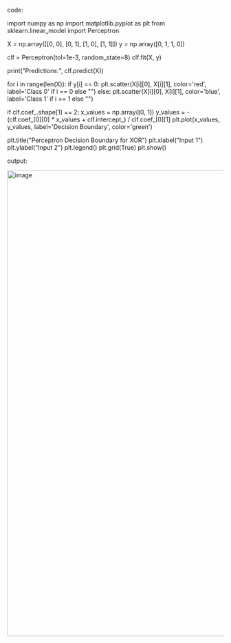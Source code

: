 code:

import numpy as np
import matplotlib.pyplot as plt
from sklearn.linear_model import Perceptron

X = np.array([[0, 0], [0, 1], [1, 0], [1, 1]])
y = np.array([0, 1, 1, 0])

clf = Perceptron(tol=1e-3, random_state=8)
clf.fit(X, y)

print("Predictions:", clf.predict(X))

for i in range(len(X)):
    if y[i] == 0:
        plt.scatter(X[i][0], X[i][1], color='red', label='Class 0' if i == 0 else "")
    else:
        plt.scatter(X[i][0], X[i][1], color='blue', label='Class 1' if i == 1 else "")

if clf.coef_.shape[1] == 2:
    x_values = np.array([0, 1])
    y_values = -(clf.coef_[0][0] * x_values + clf.intercept_) / clf.coef_[0][1]
    plt.plot(x_values, y_values, label='Decision Boundary', color='green')

plt.title("Perceptron Decision Boundary for XOR")
plt.xlabel("Input 1")
plt.ylabel("Input 2")
plt.legend()
plt.grid(True)
plt.show()

output:

<img width="1920" height="1080" alt="image" src="https://github.com/user-attachments/assets/c653058d-69d9-48a9-a97c-1e3017f889b6" />
